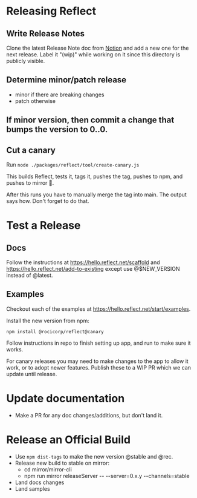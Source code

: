 # Releasing Reflect

## Write Release Notes

Clone the latest Release Note doc from [Notion](https://www.notion.so/replicache/Release-Notes-43b93bd9bf774de6a505247a6e7a3fb8) and add a new one for the next release. Label it "(wip)" while working on it since this directory is publicly visible.

## Determine minor/patch release

- minor if there are breaking changes
- patch otherwise

## If minor version, then commit a change that bumps the version to 0.<newminorversion>.0.

## Cut a canary

Run `node ./packages/reflect/tool/create-canary.js`

This builds Reflect, tests it, tags it, pushes the tag, pushes to npm, and pushes to mirror 🤯.

After this runs you have to manually merge the tag into main. The output says how. Don't forget to do that.

# Test a Release

## Docs

Follow the instructions at https://hello.reflect.net/scaffold and https://hello.reflect.net/add-to-existing except use @$NEW_VERSION instead of @latest.

## Examples

Checkout each of the examples at https://hello.reflect.net/start/examples.

Install the new version from npm:

```
npm install @rocicorp/reflect@canary
```

Follow instructions in repo to finish setting up app, and run to make sure it works.

For canary releases you may need to make changes to the app to allow it work, or to adopt newer features. Publish these to a WIP PR which we can update until release.

# Update documentation

- Make a PR for any doc changes/additions, but don't land it.

# Release an Official Build

- Use `npm dist-tags` to make the new version @stable and @rec.
- Release new build to stable on mirror:
  - cd mirror/mirror-cli
  - npm run mirror releaseServer -- --server=0.x.y --channels=stable
- Land docs changes
- Land samples

